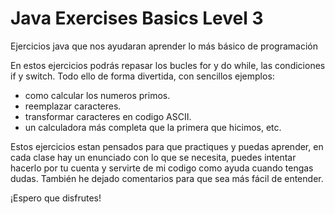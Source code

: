 # Java Exercises Basics Level 3
Ejercicios java que nos ayudaran aprender lo más básico de programación

En estos ejercicios podrás repasar los bucles for y do while, las condiciones if y switch. 
Todo ello de forma divertida, con sencillos ejemplos:
- como calcular los numeros primos.
- reemplazar caracteres.
- transformar caracteres en codigo ASCII.
- un calculadora más completa que la primera que hicimos, etc.

Estos ejercicios estan pensados para que practiques y puedas aprender, en cada clase hay un enunciado con lo que se necesita, puedes intentar hacerlo por tu cuenta y servirte de mi codigo como ayuda cuando tengas dudas.
También he dejado comentarios para que sea más fácil de entender.

¡Espero que disfrutes!
